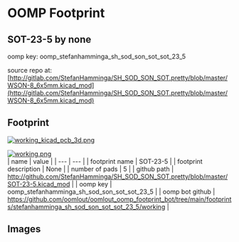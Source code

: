 # OOMP Footprint  
## SOT-23-5  by none  
  
oomp key: oomp_stefanhamminga_sh_sod_son_sot_sot_23_5  
  
source repo at: [http://gitlab.com/StefanHamminga/SH_SOD_SON_SOT.pretty/blob/master/WSON-8_6x5mm.kicad_mod](http://gitlab.com/StefanHamminga/SH_SOD_SON_SOT.pretty/blob/master/WSON-8_6x5mm.kicad_mod)  
## Footprint  
  
[![working_kicad_pcb_3d.png](working_kicad_pcb_3d_600.png)](working_kicad_pcb_3d.png)  
  
[![working.png](working_600.png)](working.png)  
| name | value | 
| --- | --- | 
| footprint name | SOT-23-5 | 
| footprint description | None | 
| number of pads | 5 | 
| github path | http://github.com/StefanHamminga/SH_SOD_SON_SOT.pretty/blob/master/SOT-23-5.kicad_mod | 
| oomp key | oomp_stefanhamminga_sh_sod_son_sot_sot_23_5 | 
| oomp bot github | https://github.com/oomlout/oomlout_oomp_footprint_bot/tree/main/footprints/stefanhamminga_sh_sod_son_sot_sot_23_5/working | 
## Images  
